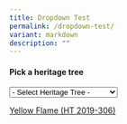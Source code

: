 ```yaml
---
title: Dropdown Test
permalink: /dropdown-test/
variant: markdown
description: ""
---
```

<label for="HeritageTree"><h4>Pick a heritage tree</h4>
<select id="HeritageTree" name="HeritageTree">
	<option selected="selected">- Select Heritage Tree -</option>
	<option value="https://www.nparks.gov.sg/florafaunaweb/flora/3/1/3151">web page test</option>
 <option value="/ht-2019-306/">Yellow Flame (HT 2019-306)</option>
</select>
	
<a href="/ht-2019-306/"> Yellow Flame (HT 2019-306)</a></label>